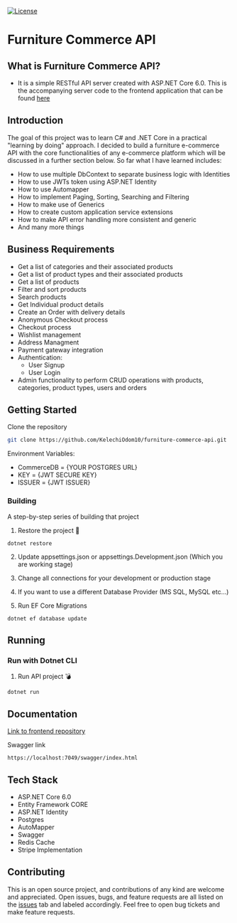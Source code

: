 [![License](https://img.shields.io/github/license/falberthen/ecommerceddd.svg)](LICENSE)

# Furniture Commerce API

What is Furniture Commerce API?
---------------------
* It is a simple RESTful API server created with ASP.NET Core 6.0. This is the accompanying server code to the frontend application that can be found [here](https://github.com/KelechiOdom10/furniture-commerce-frontend)

Introduction
---------------------
The goal of this project was to learn C# and .NET Core in a practical "learning by doing" approach. I decided to build a furniture e-commerce API with the core functionalities of any e-commerce platform which will be discussed in a further section below. So far what I have learned includes: 

-	How to use multiple DbContext to separate business logic with Identities
-	How to use JWTs token using ASP.NET Identity
-	How to use Automapper
-	How to implement Paging, Sorting, Searching and Filtering
-	How to make use of Generics
-	How to create custom application service extensions
-	How to make API error handling more consistent and generic
-	And many more things
## Business Requirements

- Get a list of categories and their associated products
- Get a list of product types and their associated products
- Get a list of products
- Filter and sort products
- Search products
- Get Individual product details
- Create an Order with delivery details
- Anonymous Checkout process
- Checkout process
- Wishlist management
- Address Managment
- Payment gateway integration
- Authentication:
  - User Signup
  - User Login
- Admin functionality to perform CRUD operations with products, categories, product types, users and orders
## Getting Started 

Clone the repository

```bash
git clone https://github.com/KelechiOdom10/furniture-commerce-api.git
```

Environment Variables:
- CommerceDB = {YOUR POSTGRES URL}
- KEY = {JWT SECURE KEY}
- ISSUER = {JWT ISSUER}

### Building

A step-by-step series of building that project

1. Restore the project :hammer:

```
dotnet restore
```

2. Update appsettings.json or appsettings.Development.json (Which you are working stage)

2. Change all connections for your development or production stage

3. If you want to use a different Database Provider (MS SQL, MySQL etc...)

4. Run EF Core Migrations

```
dotnet ef database update
```

## Running

### Run with Dotnet CLI

1. Run API project :bomb:

```
dotnet run
```
## Documentation
[Link to frontend repository](https://github.com/KelechiOdom10/furniture-commerce-frontend)

Swagger link

```
https://localhost:7049/swagger/index.html
```

## Tech Stack

- ASP.NET Core 6.0
- Entity Framework CORE
- ASP.NET Identity
- Postgres
- AutoMapper
- Swagger
- Redis Cache
- Stripe Implementation

## Contributing

This is an open source project, and contributions of any kind are welcome and appreciated. Open issues, bugs, and feature requests are all listed on the [issues](https://github.com/KelechiOdom10/furniture-commerce-api/issues) tab and labeled accordingly. Feel free to open bug tickets and make feature requests.
